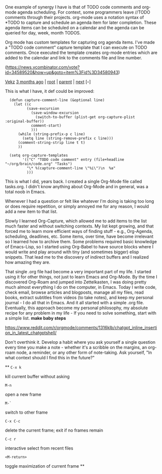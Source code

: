 One example of synergy I have is that of TODO code comments and org-mode agenda scheduling. For context, some programmers leave //TODO comments through their projects. org-mode uses a notation syntax of *TODO to capture and schedule an agenda item for later completion. These agenda items can be scheduled on a calendar and the agenda can be queried for day, week, month TODOS.

Org mode has custom templates for capturing org agenda items. I've made a "TODO code comment" capture template that I can execute on TODO comments. Once executed the template creates org-mode entries which are added to the calendar and link to the comments file and line number.

(https://news.ycombinator.com/vote?id=34589520&how=up&goto=item%3Fid%3D34580943)

[Vekz](https://news.ycombinator.com/user?id=Vekz) [3 months ago](https://news.ycombinator.com/item?id=34589520) | [root](https://news.ycombinator.com/item?id=34580943#34589051) | [parent](https://news.ycombinator.com/item?id=34580943#34589104) | [next](https://news.ycombinator.com/item?id=34580943#34592771) [–]

  

This is what I have, it def could be improved:

```
  (defun capture-comment-line (&optional line)
    (let ((c
          (save-excursion
            (save-window-excursion
              (switch-to-buffer (plist-get org-capture-plist :original-buffer))
            comment-start)
            )))
      (while (string-prefix-p c line)
        (setq line (string-remove-prefix c line)))
      (comment-string-strip line t t)
      ))

  (setq org-capture-templates
        '(("C" "TODO code comment" entry (file+headline "~/org/brain/code.org" "Tasks")
          "\* %(capture-comment-line \"%i\")\n  %a"
          )))
```


This is what I did, years back. I created a single Org-Mode file called tasks.org. I didn't know anything about Org-Mode and in general, was a total noob in Emacs.

Whenever I had a question or felt like whatever I'm doing is taking too long or does require repetition, or simply annoyed me for any reason, I would add a new item to that list.

Slowly I learned Org-Capture, which allowed me to add items to the list much faster and without switching contexts. My list kept growing, and that forced me to learn more efficient ways of finding stuff - e.g., Org-Agenda, scheduling, deadlines, etc.
Some items, over time, have become irrelevant so I learned how to archive them. Some problems required basic knowledge of Emacs-Lisp, so I started using Org-Babel to have source blocks where I would write and play around with tiny (and sometimes bigger) elisp snippets. That lead me to the discovery of indirect buffers and I realized how amazing they are.

That single .org file had become a very important part of my life. I started using it for other things, not just to learn Emacs and Org-Mode. By the time I discovered Org-Roam and jumped into Zettelkasten, I was doing pretty much almost everything I do on the computer, in Emacs. Today I write code, check email, browse articles and blogposts, manage all my files, read books, extract subtitles from videos (to take notes), and keep my personal journal - I do all that in Emacs. And it all started with a simple .org file.
Eventually, this approach become my personal philosophy, my absolute recipe for any problem in my life - If you need to solve something, start with a simple list.
**make baby steps**

https://www.reddit.com/r/orgmode/comments/1316klb/chatgpt_inline_insertion_in_latest_chatgptshell/

Don't overthink it. Develop a habit where you ask yourself a single question every time you make a note - whether it's a scribble on the margins, an org-roam node, a reminder, or any other form of note-taking. Ask yourself, "In what context should I find this in the future?"


**
`C-x k`

kill current buffer without asking

`M-n`

open a new frame

`` M-` ``

switch to other frame

`C-x C-c`

delete the current frame; exit if no frames remain

`C-c r`

interactive select from recent files

`<M-return>`

toggle maximization of current frame
**